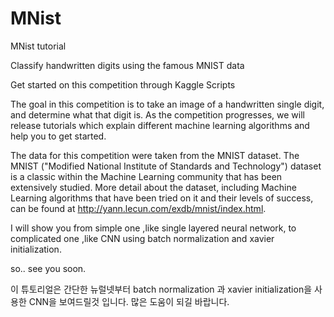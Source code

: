 # MNist
MNist tutorial

Classify handwritten digits using the famous MNIST data

Get started on this competition through Kaggle Scripts

The goal in this competition is to take an image of a handwritten single digit, and determine what that digit is.  As the competition progresses, we will release tutorials which explain different machine learning algorithms and help you to get started.


The data for this competition were taken from the MNIST dataset. The MNIST ("Modified National Institute of Standards and Technology") dataset is a classic within the Machine Learning community that has been extensively studied.  More detail about the dataset, including Machine Learning algorithms that have been tried on it and their levels of success, can be found at http://yann.lecun.com/exdb/mnist/index.html.


I will show you from simple one ,like single layered neural network, to complicated one ,like CNN using batch normalization and xavier initialization.

so.. see you soon.

이 튜토리얼은 간단한 뉴럴넷부터 batch normalization 과 xavier initialization을 사용한 CNN을 보여드릴것 입니다.
많은 도움이 되길 바랍니다.
